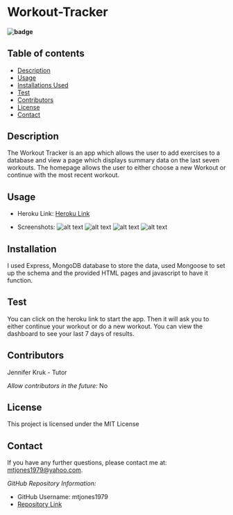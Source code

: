 # Workout-Tracker

  #### ![badge](https://img.shields.io/badge/License-MIT-blue.svg)
  
  ## Table of contents
  
  * [Description](#Description)
  * [Usage](#Usage)
  * [Installations Used](#Installation)
  * [Test](#Test)
  * [Contributors](#Contributors)
  * [License](#License)
  * [Contact](#Contact) 
  
  ## Description 
  The Workout Tracker is an app which allows the user to add exercises to a database and view a page which displays summary data on the last seven workouts.  The homepage allows the user to either choose a new Workout or continue with the most recent workout.

  ## Usage
  
  * Heroku Link:
  [Heroku Link](https://damp-meadow-44377.herokuapp.com/)
  
  * Screenshots:
  ![alt text](https://user-images.githubusercontent.com/74076318/116795238-2573db00-aa99-11eb-8a63-e408b259da23.png)
  ![alt text](https://user-images.githubusercontent.com/74076318/116795212-e04fa900-aa98-11eb-8b9e-c3e1926b8d19.png)
  ![alt text](https://user-images.githubusercontent.com/74076318/116795266-5fdd7800-aa99-11eb-9cfc-c37f98b6814c.png)
  ![alt text](https://user-images.githubusercontent.com/74076318/116795303-9ca96f00-aa99-11eb-9497-3415e31e7727.png)

  ## Installation
  I used Express, MongoDB database to store the data, used Mongoose to set up the schema and the provided HTML pages and javascript to have it function.

  ## Test
  You can click on the heroku link to start the app.  Then it will ask you to either continue your workout or do a new workout. You can view the dashboard to see your last 7 days of results.
  
  ## Contributors
  Jennifer Kruk - Tutor
  
  *Allow contributors in the future:* 
  No
  
  ## License
  This project is licensed under the MIT License
    
  ## Contact
  If you have any further questions, please contact me at: mtjones1979@yahoo.com.
    
  *GitHub Repository Information:*
  * GitHub Username: mtjones1979
  * [Repository Link](https://github.com/mtjones1979/Workout-Tracker)
  